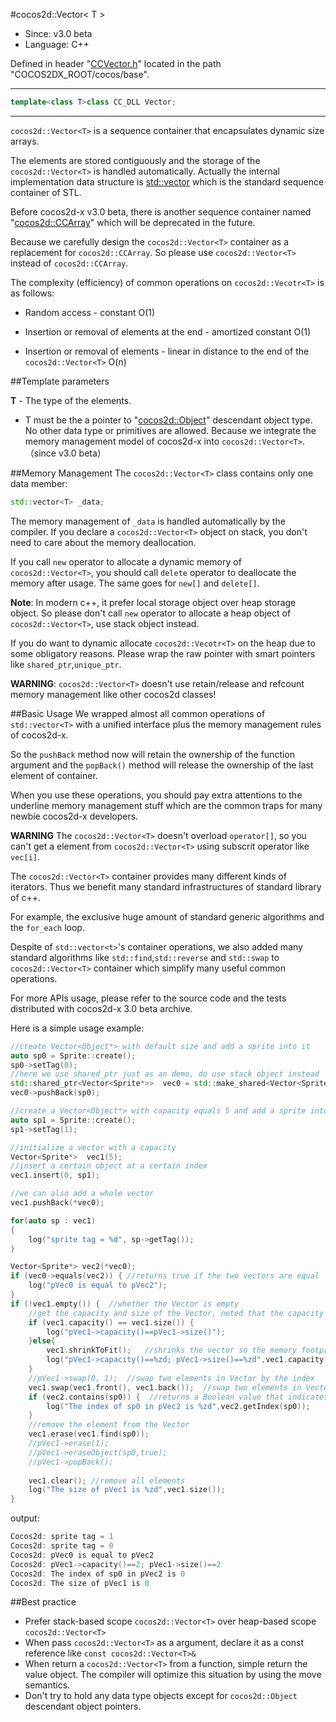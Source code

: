 #cocos2d::Vector< T >

- Since: v3.0 beta
- Language: C++

Defined in header "[CCVector.h](https://github.com/cocos2d/cocos2d-x/blob/develop/cocos/base/CCVector.h)" located in the path "COCOS2DX_ROOT/cocos/base".

---

```cpp
template<class T>class CC_DLL Vector;
```

---

`cocos2d::Vector<T>` is a sequence container that encapsulates dynamic size arrays.

The elements are stored contiguously and the storage of the `cocos2d::Vector<T>` is handled automatically. Actually the internal implementation data structure is [std::vector<T>](http://en.cppreference.com/w/cpp/container/vector) which is the standard sequence container of STL.

Before cocos2d-x v3.0 beta, there is another sequence container named "[cocos2d::CCArray](https://github.com/cocos2d/cocos2d-x/blob/develop/cocos/base/CCArray.h)" which will be deprecated in the future.

Because we carefully design the `cocos2d::Vector<T>` container as a replacement for `cocos2d::CCArray`. So please use `cocos2d::Vector<T>` instead of `cocos2d::CCArray`.

The complexity (efficiency) of common operations on `cocos2d::Vecotr<T>` is as follows:

- Random access - constant O(1)

- Insertion or removal of elements at the end - amortized constant O(1)

- Insertion or removal of elements - linear in distance to the end of the `cocos2d::Vector<T>` O(n)


##Template parameters

**T** - The type of the elements.

- T must be the a pointer to "[cocos2d::Object](https://github.com/cocos2d/cocos2d-x/blob/develop/cocos/base/CCObject.h)" descendant object type. No other data type or primitives are allowed. Because we integrate the memory management model of cocos2d-x into `cocos2d::Vector<T>`. （since v3.0 beta）

##Memory Management
The `cocos2d::Vector<T>` class contains only one data member:

```cpp
std::vector<T> _data;
```

The memory management of `_data` is handled automatically by the compiler. If you declare a `cocos2d::Vector<T>` object on stack, you don't need to care about the memory deallocation.

If you call `new` operator to allocate a dynamic memory of `cocos2d::Vector<T>`, you should call `delete` operator to deallocate the memory after usage. The same goes for `new[]` and `delete[]`.

**Note**: In modern c++, it prefer local storage object over heap storage object. So please don't call `new` operator to allocate a heap object of `cocos2d::Vector<T>`, use stack object instead.

If you do want to dynamic allocate `cocos2d::Vecotr<T>` on the heap due to some obligatory reasons. Please wrap the raw pointer with smart pointers like `shared_ptr`,`unique_ptr`.

**WARNING**: `cocos2d::Vector<T>` doesn't use retain/release and refcount memory management like other cocos2d classes!


##Basic Usage
We wrapped almost all common operations of `std::vector<T>` with a unified interface plus the memory management rules of cocos2d-x.

So the `pushBack` method now will retain the ownership of the function argument and the `popBack()` method will release the ownership of the last element of container.

When you use these operations, you should pay extra attentions to the underline memory management stuff which are the common traps for many newbie cocos2d-x developers.

**WARNING** The `cocos2d::Vector<T>` doesn't overload `operator[]`, so you can't get a element from `cocos2d::Vector<T>` using subscrit operator like `vec[i]`.

The `cocos2d::Vector<T>` container provides many different kinds of iterators. Thus we benefit many standard infrastructures of standard library of c++.

For example, the exclusive huge amount of standard generic algorithms and the `for_each` loop.

Despite of `std::vector<t>`'s container operations, we also added many standard algorithms like `std::find`,`std::reverse` and `std::swap` to `cocos2d::Vector<T>` container which simplify many useful
common operations.

For more APIs usage, please refer to the source code and the tests distributed with cocos2d-x 3.0 beta archive.

Here is a simple usage example:

```cpp
//create Vector<Object*> with default size and add a sprite into it
auto sp0 = Sprite::create();
sp0->setTag(0);
//here we use shared_ptr just as an demo, do use stack object instead
std::shared_ptr<Vector<Sprite*>>  vec0 = std::make_shared<Vector<Sprite*>>();  //default constructor
vec0->pushBack(sp0);

//create a Vector<Object*> with capacity equals 5 and add a sprite into it
auto sp1 = Sprite::create();
sp1->setTag(1);

//initialize a vector with a capacity
Vector<Sprite*>  vec1(5);
//insert a certain object at a certain index
vec1.insert(0, sp1);

//we can also add a whole vector
vec1.pushBack(*vec0);

for(auto sp : vec1)
{
    log("sprite tag = %d", sp->getTag());
}

Vector<Sprite*> vec2(*vec0);
if (vec0->equals(vec2)) { //returns true if the two vectors are equal
    log("pVec0 is equal to pVec2");
}
if (!vec1.empty()) {  //whether the Vector is empty
    //get the capacity and size of the Vector, noted that the capacity is not necessarily equal to the vector size.
    if (vec1.capacity() == vec1.size()) {
        log("pVec1->capacity()==pVec1->size()");
    }else{
        vec1.shrinkToFit();   //shrinks the vector so the memory footprint corresponds with the number of items
        log("pVec1->capacity()==%zd; pVec1->size()==%zd",vec1.capacity(),vec1.size());
    }
    //pVec1->swap(0, 1);  //swap two elements in Vector by the index
    vec1.swap(vec1.front(), vec1.back());  //swap two elements in Vector by the value
    if (vec2.contains(sp0)) {  //returns a Boolean value that indicates whether object is present in vector
        log("The index of sp0 in pVec2 is %zd",vec2.getIndex(sp0));
    }
    //remove the element from the Vector
    vec1.erase(vec1.find(sp0));
    //pVec1->erase(1);
    //pVec1->eraseObject(sp0,true);
    //pVec1->popBack();
    
    vec1.clear(); //remove all elements
    log("The size of pVec1 is %zd",vec1.size());
}
 ```

output:

```cpp
Cocos2d: sprite tag = 1
Cocos2d: sprite tag = 0
Cocos2d: pVec0 is equal to pVec2
Cocos2d: pVec1->capacity()==2; pVec1->size()==2
Cocos2d: The index of sp0 in pVec2 is 0
Cocos2d: The size of pVec1 is 0
```

##Best practice

- Prefer stack-based scope `cocos2d::Vector<T>` over heap-based scope `cocos2d::Vector<T>`
- When pass `cocos2d::Vector<T>` as a argument, declare it as a const reference like `const cocos2d::Vector<T>&`
- When return a `cocos2d::Vector<T>` from a function, simple return the value object. The compiler will optimize this situation by using the move semantics.
- Don't try to hold any data type objects except for `cocos2d::Object` descendant object pointers.

